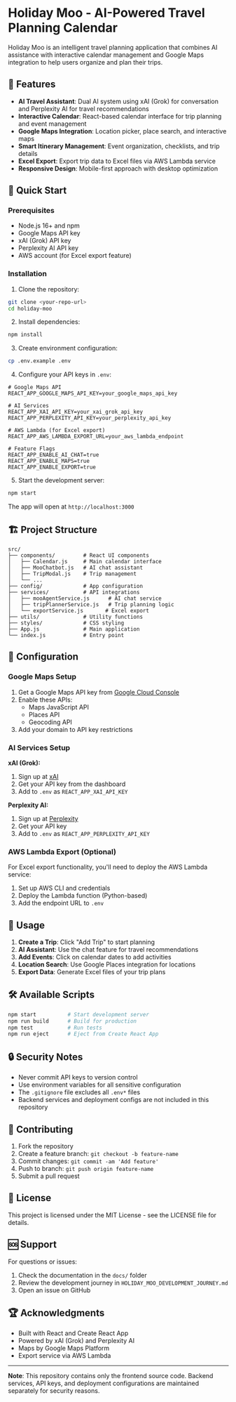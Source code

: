 # Holiday Moo - AI-Powered Travel Planning Calendar

Holiday Moo is an intelligent travel planning application that combines AI assistance with interactive calendar management and Google Maps integration to help users organize and plan their trips.

## 🌟 Features

- **AI Travel Assistant**: Dual AI system using xAI (Grok) for conversation and Perplexity AI for travel recommendations
- **Interactive Calendar**: React-based calendar interface for trip planning and event management
- **Google Maps Integration**: Location picker, place search, and interactive maps
- **Smart Itinerary Management**: Event organization, checklists, and trip details
- **Excel Export**: Export trip data to Excel files via AWS Lambda service
- **Responsive Design**: Mobile-first approach with desktop optimization

## 🚀 Quick Start

### Prerequisites

- Node.js 16+ and npm
- Google Maps API key
- xAI (Grok) API key
- Perplexity AI API key
- AWS account (for Excel export feature)

### Installation

1. Clone the repository:

```bash
git clone <your-repo-url>
cd holiday-moo
```

2. Install dependencies:

```bash
npm install
```

3. Create environment configuration:

```bash
cp .env.example .env
```

4. Configure your API keys in `.env`:

```env
# Google Maps API
REACT_APP_GOOGLE_MAPS_API_KEY=your_google_maps_api_key

# AI Services
REACT_APP_XAI_API_KEY=your_xai_grok_api_key
REACT_APP_PERPLEXITY_API_KEY=your_perplexity_api_key

# AWS Lambda (for Excel export)
REACT_APP_AWS_LAMBDA_EXPORT_URL=your_aws_lambda_endpoint

# Feature Flags
REACT_APP_ENABLE_AI_CHAT=true
REACT_APP_ENABLE_MAPS=true
REACT_APP_ENABLE_EXPORT=true
```

5. Start the development server:

```bash
npm start
```

The app will open at `http://localhost:3000`

## 🏗️ Project Structure

```
src/
├── components/         # React UI components
│   ├── Calendar.js     # Main calendar interface
│   ├── MooChatbot.js   # AI chat assistant
│   ├── TripModal.js    # Trip management
│   └── ...
├── config/             # App configuration
├── services/           # API integrations
│   ├── mooAgentService.js      # AI chat service
│   ├── tripPlannerService.js   # Trip planning logic
│   └── exportService.js       # Excel export
├── utils/              # Utility functions
├── styles/             # CSS styling
├── App.js              # Main application
└── index.js            # Entry point
```

## 🔧 Configuration

### Google Maps Setup

1. Get a Google Maps API key from [Google Cloud Console](https://console.cloud.google.com/)
2. Enable these APIs:
   - Maps JavaScript API
   - Places API
   - Geocoding API
3. Add your domain to API key restrictions

### AI Services Setup

**xAI (Grok):**

1. Sign up at [xAI](https://x.ai/)
2. Get your API key from the dashboard
3. Add to `.env` as `REACT_APP_XAI_API_KEY`

**Perplexity AI:**

1. Sign up at [Perplexity](https://www.perplexity.ai/)
2. Get your API key
3. Add to `.env` as `REACT_APP_PERPLEXITY_API_KEY`

### AWS Lambda Export (Optional)

For Excel export functionality, you'll need to deploy the AWS Lambda service:

1. Set up AWS CLI and credentials
2. Deploy the Lambda function (Python-based)
3. Add the endpoint URL to `.env`

## 📱 Usage

1. **Create a Trip**: Click "Add Trip" to start planning
2. **AI Assistant**: Use the chat feature for travel recommendations
3. **Add Events**: Click on calendar dates to add activities
4. **Location Search**: Use Google Places integration for locations
5. **Export Data**: Generate Excel files of your trip plans

## 🛠️ Available Scripts

```bash
npm start          # Start development server
npm run build      # Build for production
npm test           # Run tests
npm run eject      # Eject from Create React App
```

## 🔒 Security Notes

- Never commit API keys to version control
- Use environment variables for all sensitive configuration
- The `.gitignore` file excludes all `.env*` files
- Backend services and deployment configs are not included in this repository

## 🤝 Contributing

1. Fork the repository
2. Create a feature branch: `git checkout -b feature-name`
3. Commit changes: `git commit -am 'Add feature'`
4. Push to branch: `git push origin feature-name`
5. Submit a pull request

## 📄 License

This project is licensed under the MIT License - see the LICENSE file for details.

## 🆘 Support

For questions or issues:

1. Check the documentation in the `docs/` folder
2. Review the development journey in `HOLIDAY_MOO_DEVELOPMENT_JOURNEY.md`
3. Open an issue on GitHub

## 🏆 Acknowledgments

- Built with React and Create React App
- Powered by xAI (Grok) and Perplexity AI
- Maps by Google Maps Platform
- Export service via AWS Lambda

---

**Note**: This repository contains only the frontend source code. Backend services, API keys, and deployment configurations are maintained separately for security reasons.
